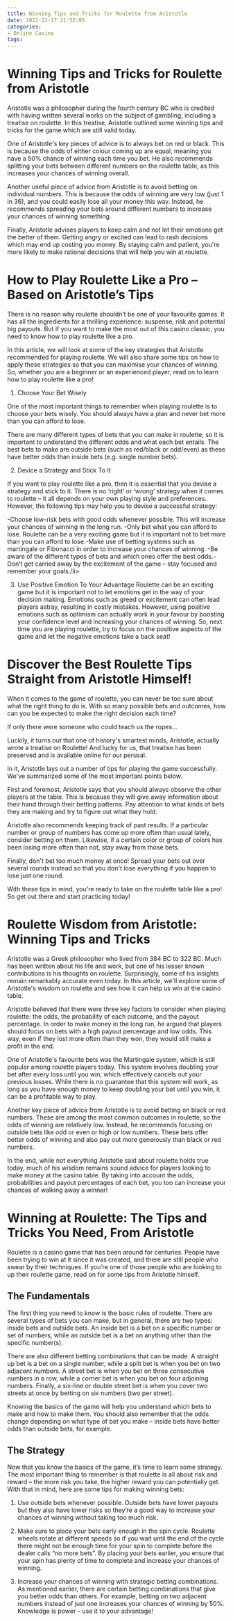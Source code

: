 ```yaml
---
title: Winning Tips and Tricks for Roulette from Aristotle
date: 2022-12-17 21:52:05
categories:
- Online Casino
tags:
---
```



#  Winning Tips and Tricks for Roulette from Aristotle

Aristotle was a philosopher during the fourth century BC who is credited with having written several works on the subject of gambling, including a treatise on roulette. In this treatise, Aristotle outlined some winning tips and tricks for the game which are still valid today.

One of Aristotle's key pieces of advice is to always bet on red or black. This is because the odds of either colour coming up are equal, meaning you have a 50% chance of winning each time you bet. He also recommends splitting your bets between different numbers on the roulette table, as this increases your chances of winning overall.

Another useful piece of advice from Aristotle is to avoid betting on individual numbers. This is because the odds of winning are very low (just 1 in 36), and you could easily lose all your money this way. Instead, he recommends spreading your bets around different numbers to increase your chances of winning something.

Finally, Aristotle advises players to keep calm and not let their emotions get the better of them. Getting angry or excited can lead to rash decisions which may end up costing you money. By staying calm and patient, you're more likely to make rational decisions that will help you win at roulette.

#  How to Play Roulette Like a Pro – Based on Aristotle’s Tips

There is no reason why roulette shouldn’t be one of your favourite games. It has all the ingredients for a thrilling experience: suspense, risk and potential big payouts. But if you want to make the most out of this casino classic, you need to know how to play roulette like a pro.

In this article, we will look at some of the key strategies that Aristotle recommended for playing roulette. We will also share some tips on how to apply these strategies so that you can maximise your chances of winning. So, whether you are a beginner or an experienced player, read on to learn how to play roulette like a pro!

1) Choose Your Bet Wisely

One of the most important things to remember when playing roulette is to choose your bets wisely. You should always have a plan and never bet more than you can afford to lose.

There are many different types of bets that you can make in roulette, so it is important to understand the different odds and what each bet entails. The best bets to make are outside bets (such as red/black or odd/even) as these have better odds than inside bets (e.g. single number bets).

2) Device a Strategy and Stick To It

If you want to play roulette like a pro, then it is essential that you devise a strategy and stick to it. There is no ‘right’ or ‘wrong’ strategy when it comes to roulette – it all depends on your own playing style and preferences. However, the following tips may help you to devise a successful strategy:

-Choose low-risk bets with good odds whenever possible. This will increase your chances of winning in the long run.
-Only bet what you can afford to lose. Roulette can be a very exciting game but it is important not to bet more than you can afford to lose.-Make use of betting systems such as martingale or Fibonacci in order to increase your chances of winning.
-Be aware of the different types of bets and which ones offer the best odds.-Don’t get carried away by the excitement of the game – stay focused and remember your goals./li>

3) Use Positive Emotion To Your Advantage
Roulette can be an exciting game but it is important not to let emotions get in the way of your decision making. Emotions such as greed or excitement can often lead players astray, resulting in costly mistakes. However, using positive emotions such as optimism can actually work in your favour by boosting your confidence level and increasing your chances of winning. So, next time you are playing roulette, try to focus on the positive aspects of the game and let the negative emotions take a back seat!

#  Discover the Best Roulette Tips Straight from Aristotle Himself!

When it comes to the game of roulette, you can never be too sure about what the right thing to do is. With so many possible bets and outcomes, how can you be expected to make the right decision each time?

If only there were someone who could teach us the ropes...

Luckily, it turns out that one of history's smartest minds, Aristotle, actually wrote a treatise on Roulette! And lucky for us, that treatise has been preserved and is available online for our perusal.

In it, Aristotle lays out a number of tips for playing the game successfully. We've summarized some of the most important points below.

First and foremost, Aristotle says that you should always observe the other players at the table. This is because they will give away information about their hand through their betting patterns. Pay attention to what kinds of bets they are making and try to figure out what they hold.

Aristotle also recommends keeping track of past results. If a particular number or group of numbers has come up more often than usual lately, consider betting on them. Likewise, if a certain color or group of colors has been losing more often than not, stay away from those bets.

Finally, don't bet too much money at once! Spread your bets out over several rounds instead so that you don't lose everything if you happen to lose just one round.


With these tips in mind, you're ready to take on the roulette table like a pro! So get out there and start practicing today!

#  Roulette Wisdom from Aristotle: Winning Tips and Tricks

Aristotle was a Greek philosopher who lived from 384 BC to 322 BC. Much has been written about his life and work, but one of his lesser known contributions is his thoughts on roulette. Surprisingly, some of his insights remain remarkably accurate even today. In this article, we'll explore some of Aristotle's wisdom on roulette and see how it can help us win at the casino table.

Aristotle believed that there were three key factors to consider when playing roulette: the odds, the probability of each outcome, and the payout percentage. In order to make money in the long run, he argued that players should focus on bets with a high payout percentage and low odds. This way, even if they lost more often than they won, they would still make a profit in the end.

One of Aristotle's favourite bets was the Martingale system, which is still popular among roulette players today. This system involves doubling your bet after every loss until you win, which effectively cancels out your previous losses. While there is no guarantee that this system will work, as long as you have enough money to keep doubling your bet until you win, it can be a profitable way to play.

Another key piece of advice from Aristotle is to avoid betting on black or red numbers. These are among the most common outcomes in roulette, so the odds of winning are relatively low. Instead, he recommends focusing on outside bets like odd or even or high or low numbers. These bets offer better odds of winning and also pay out more generously than black or red numbers.

In the end, while not everything Aristotle said about roulette holds true today, much of his wisdom remains sound advice for players looking to make money at the casino table. By taking into account the odds, probabilities and payout percentages of each bet, you too can increase your chances of walking away a winner!

#  Winning at Roulette: The Tips and Tricks You Need, From Aristotle

Roulette is a casino game that has been around for centuries. People have been trying to win at it since it was created, and there are still people who swear by their techniques. If you’re one of those people who are looking to up their roulette game, read on for some tips from Aristotle himself.

## The Fundamentals

The first thing you need to know is the basic rules of roulette. There are several types of bets you can make, but in general, there are two types: inside bets and outside bets. An inside bet is a bet on a specific number or set of numbers, while an outside bet is a bet on anything other than the specific number(s).

There are also different betting combinations that can be made. A straight up bet is a bet on a single number, while a split bet is when you bet on two adjacent numbers. A street bet is when you bet on three consecutive numbers in a row, while a corner bet is when you bet on four adjoining numbers. Finally, a six-line or double street bet is when you cover two streets at once by betting on six numbers (two per street).

Knowing the basics of the game will help you understand which bets to make and how to make them. You should also remember that the odds change depending on what type of bet you make – inside bets have better odds than outside bets, for example.

## The Strategy

Now that you know the basics of the game, it’s time to learn some strategy. The most important thing to remember is that roulette is all about risk and reward – the more risk you take, the higher reward you can potentially get. With that in mind, here are some tips for making winning bets:

1) Use outside bets whenever possible. Outside bets have lower payouts but they also have lower risks so they’re a good way to increase your chances of winning without taking too much risk.

2) Make sure to place your bets early enough in the spin cycle. Roulette wheels rotate at different speeds so if you wait until the end of the cycle there might not be enough time for your spin to complete before the dealer calls “no more bets”. By placing your bets earlier, you ensure that your spin has plenty of time to complete and increase your chances of winning.

3) Increase your chances of winning with strategic betting combinations. As mentioned earlier, there are certain betting combinations that give you better odds than others. For example, betting on two adjacent numbers instead of just one increases your chances of winning by 50%. Knowledge is power – use it to your advantage!